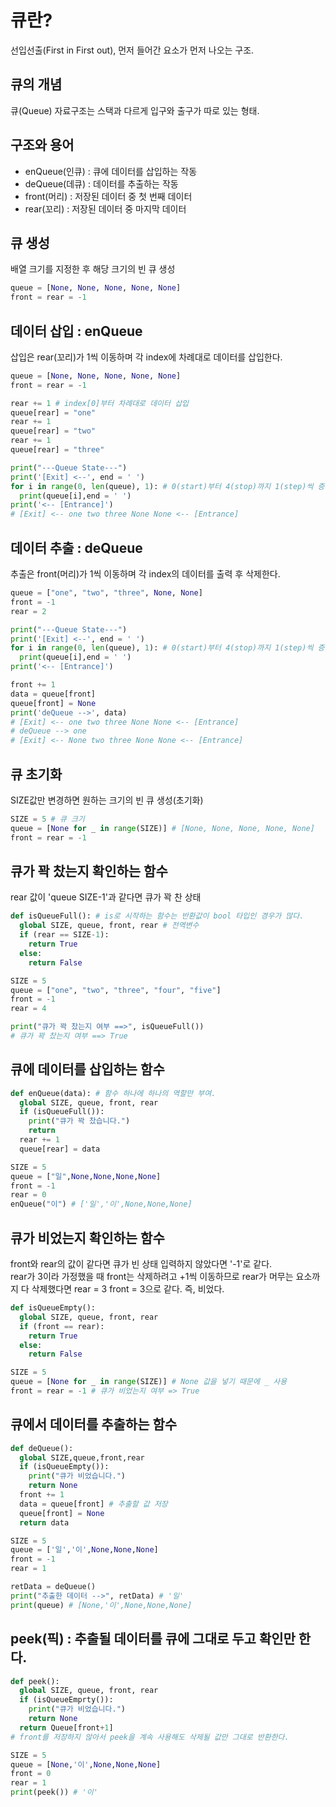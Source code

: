 # 큐란?
선입선출(First in First out), 먼저 들어간 요소가 먼저 나오는 구조.

## 큐의 개념
큐(Queue) 자료구조는 스택과 다르게 입구와 출구가 따로 있는 형태. 

## 구조와 용어
- enQueue(인큐) : 큐에 데이터를 삽입하는 작동
- deQueue(데큐) : 데이터를 추출하는 작동
- front(머리) : 저장된 데이터 중 첫 번째 데이터
- rear(꼬리) : 저장된 데이터 중 마지막 데이터

## 큐 생성
배열 크기를 지정한 후 해당 크기의 빈 큐 생성
```python
queue = [None, None, None, None, None]
front = rear = -1
```

## 데이터 삽입 : enQueue
삽입은 rear(꼬리)가 1씩 이동하며 각 index에 차례대로 데이터를 삽입한다.
```python
queue = [None, None, None, None, None]
front = rear = -1

rear += 1 # index[0]부터 차례대로 데이터 삽입 
queue[rear] = "one"
rear += 1
queue[rear] = "two"
rear += 1
queue[rear] = "three"

print("---Queue State---")
print('[Exit] <--', end = ' ')
for i in range(0, len(queue), 1): # 0(start)부터 4(stop)까지 1(step)씩 증가
  print(queue[i],end = ' ')
print('<-- [Entrance]')
# [Exit] <-- one two three None None <-- [Entrance]
```

## 데이터 추출 : deQueue
추출은 front(머리)가 1씩 이동하며 각 index의 데이터를 출력 후 삭제한다.
```python
queue = ["one", "two", "three", None, None]
front = -1
rear = 2

print("---Queue State---")
print('[Exit] <--', end = ' ')
for i in range(0, len(queue), 1): # 0(start)부터 4(stop)까지 1(step)씩 증가
  print(queue[i],end = ' ')
print('<-- [Entrance]')

front += 1
data = queue[front]
queue[front] = None
print('deQueue -->', data)
# [Exit] <-- one two three None None <-- [Entrance]
# deQueue --> one
# [Exit] <-- None two three None None <-- [Entrance]
```

## 큐 초기화

SIZE값만 변경하면 원하는 크기의 빈 큐 생성(초기화)
```python
SIZE = 5 # 큐 크기
queue = [None for _ in range(SIZE)] # [None, None, None, None, None]
front = rear = -1
```

## 큐가 꽉 찼는지 확인하는 함수
rear 값이 'queue SIZE-1'과 같다면 큐가 꽉 찬 상태
```python
def isQueueFull(): # is로 시작하는 함수는 반환값이 bool 타입인 경우가 많다.
  global SIZE, queue, front, rear # 전역변수
  if (rear == SIZE-1):
    return True
  else:
    return False

SIZE = 5
queue = ["one", "two", "three", "four", "five"]
front = -1
rear = 4

print("큐가 꽉 찼는지 여부 ==>", isQueueFull())
# 큐가 꽉 찼는지 여부 ==> True
```

## 큐에 데이터를 삽입하는 함수

```python
def enQueue(data): # 함수 하나에 하나의 역할만 부여.
  global SIZE, queue, front, rear
  if (isQueueFull()):
    print("큐가 꽉 찼습니다.")
    return
  rear += 1
  queue[rear] = data

SIZE = 5
queue = ["일",None,None,None,None]
front = -1
rear = 0
enQueue("이") # ['일','이',None,None,None]
```

## 큐가 비었는지 확인하는 함수
front와 rear의 값이 같다면 큐가 빈 상태
입력하지 않았다면 '-1'로 같다.<br>
rear가 3이라 가정했을 때 front는 삭제하려고 +1씩 이동하므로 
rear가 머무는 요소까지 다 삭제했다면 rear = 3 front = 3으로 같다. 즉, 비었다.
```python
def isQueueEmpty():
  global SIZE, queue, front, rear
  if (front == rear):
    return True
  else:
    return False

SIZE = 5
queue = [None for _ in range(SIZE)] # None 값을 넣기 때문에 _ 사용
front = rear = -1 # 큐가 비었는지 여부 => True
```

## 큐에서 데이터를 추출하는 함수
```python
def deQueue():
  global SIZE,queue,front,rear
  if (isQueueEmpty()):
    print("큐가 비었습니다.")
    return None
  front += 1
  data = queue[front] # 추출할 값 저장
  queue[front] = None
  return data

SIZE = 5
queue = ['일','이',None,None,None]
front = -1
rear = 1

retData = deQueue()
print("추출한 데이터 -->", retData) # '일'
print(queue) # [None,'이',None,None,None]
```
## peek(픽) : 추출될 데이터를 큐에 그대로 두고 확인만 한다.
```python
def peek():
  global SIZE, queue, front, rear
  if (isQueueEmprty()):
    print("큐가 비었습니다.")
    return None
  return Queue[front+1]
# front를 저장하지 않아서 peek을 계속 사용해도 삭제될 값만 그대로 반환한다.

SIZE = 5
queue = [None,'이',None,None,None]
front = 0
rear = 1
print(peek()) # '이'
```


